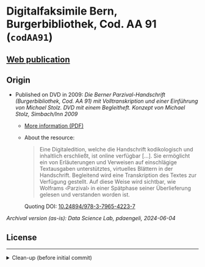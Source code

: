 # Digitalfaksimile Bern, Burgerbibliothek, Cod. AA 91 (`codAA91`)

## [Web publication](https://dhbern.github.io/parzival-digitalfaksimile-codAA91)

## Origin

* Published on DVD in 2009: *Die Berner Parzival-Handschrift (Burgerbibliothek, Cod. AA 91) mit Volltranskription und einer Einführung von Michael Stolz. DVD mit einem Begleitheft. Konzept von Michael Stolz, Simbach/Inn 2009*
  * [More information (PDF)](https://dhbern.github.io/parzival-digitalfaksimile/codAA91/meta/FlyerCodAA91_zweiseitig.pdf)
  * About the resource:
    
     > Eine Digitaledition, welche die Handschrift kodikologisch und inhaltlich erschließt, ist online verfügbar […]. Sie ermöglicht ein von Erläuterungen und Verweisen auf einschlägige Textausgaben unterstütztes, virtuelles Blättern in der Handschrift. Begleitend wird eine Transkription des Textes zur Verfügung gestellt. Auf diese Weise wird sichtbar, wie Wolframs ‹Parzival› in einer Spätphase seiner Überlieferung gelesen und verstanden worden ist.
    
    Quoting DOI: [10.24894/978-3-7965-4223-7](https://doi.org/10.24894/978-3-7965-4223-7)
      
*Archival version (as-is): Data Science Lab, pdaengeli, 2024-06-04*

## License

---

<details><summary>Clean-up (before initial commit)</summary>

General approach: remove all spurious files (copies, obsolete notes, process artefacts), primarily based on file names (visual check).

PWD: root directory of this repository

* rename files

* purge OS junk and ftp log files:
  * `find . -type f -name "Thumbs.db" -delete`
  * `find . -type f -name \.DS_Store -delete`
  * `find . -type f -name "WS_FTP.LOG" -delete`

* (re)moved:
  * `Daten/eklog` (php-based counter; was never used; count: 0)
  * `Extras` (Junicode ttf, Firefox binaries)

* (re)moved after `grep` testing:
  * `Daten/*_before_*`
  * `Daten/*_bak.*`
  * `Daten/RScripts/*_alt.*`

</details>

